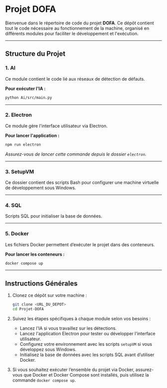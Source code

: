# Projet DOFA

Bienvenue dans le répertoire de code du projet **DOFA**. Ce dépôt contient tout le code nécessaire au fonctionnement de la machine, organisé en différents modules pour faciliter le développement et l'exécution.

---

## Structure du Projet

### 1. **AI**  
Ce module contient le code lié aux réseaux de détection de défauts.  

**Pour exécuter l'IA :**  
```bash
python Ai/src/main.py
```

---

### 2. **Electron**  
Ce module gère l'interface utilisateur via Electron.  

**Pour lancer l'application :**  
```bash
npm run electron
```
*Assurez-vous de lancer cette commande depuis le dossier `electron`.*

---

### 3. **SetupVM**  
Ce dossier contient des scripts Bash pour configurer une machine virtuelle de développement sous Windows.

---

### 4. **SQL**  
Scripts SQL pour initialiser la base de données.

---

### 5. **Docker**  
Les fichiers Docker permettent d’exécuter le projet dans des conteneurs.  

**Pour lancer les conteneurs :**  
```bash
docker compose up
```

---

## Instructions Générales

1. Clonez ce dépôt sur votre machine :
   ```bash
   git clone <URL_DU_DEPOT>
   cd Projet-DOFA
   ```

2. Suivez les étapes spécifiques à chaque module selon vos besoins :
   - Lancez l'IA si vous travaillez sur les détections.
   - Lancez l'application Electron pour tester ou développer l'interface utilisateur.
   - Configurez votre environnement avec les scripts `setupVM` si vous développez sous Windows.
   - Initialisez la base de données avec les scripts SQL avant d’utiliser Docker.

3. Si vous souhaitez exécuter l’ensemble du projet via Docker, assurez-vous que Docker et Docker Compose sont installés, puis utilisez la commande `docker compose up`.

